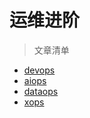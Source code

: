 # 运维进阶



> 文章清单

- [devops](ops/01-devops.md)
- [aiops](ops/02-aiops.md)
- [dataops](ops/03-dataops.md)
- [xops](ops/04-xops.md)